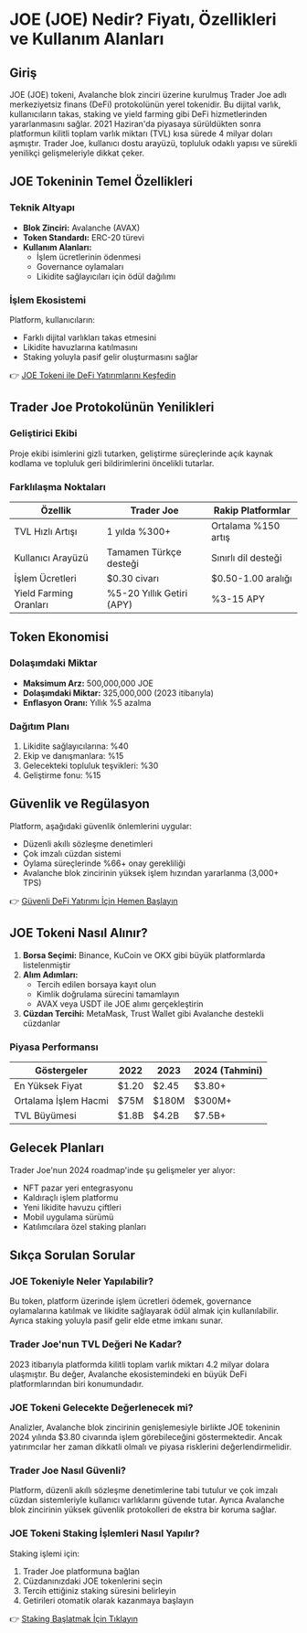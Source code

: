 # JOE (JOE) Nedir? Fiyatı, Özellikleri ve Kullanım Alanları

## Giriş
JOE (JOE) tokeni, Avalanche blok zinciri üzerine kurulmuş Trader Joe adlı merkeziyetsiz finans (DeFi) protokolünün yerel tokenidir. Bu dijital varlık, kullanıcıların takas, staking ve yield farming gibi DeFi hizmetlerinden yararlanmasını sağlar. 2021 Haziran'da piyasaya sürüldükten sonra platformun kilitli toplam varlık miktarı (TVL) kısa sürede 4 milyar doları aşmıştır. Trader Joe, kullanıcı dostu arayüzü, topluluk odaklı yapısı ve sürekli yenilikçi gelişmeleriyle dikkat çeker.

## JOE Tokeninin Temel Özellikleri
### Teknik Altyapı
- **Blok Zinciri:** Avalanche (AVAX)
- **Token Standardı:** ERC-20 türevi
- **Kullanım Alanları:** 
  - İşlem ücretlerinin ödenmesi
  - Governance oylamaları
  - Likidite sağlayıcıları için ödül dağılımı

### İşlem Ekosistemi
Platform, kullanıcıların:
- Farklı dijital varlıkları takas etmesini
- Likidite havuzlarına katılmasını
- Staking yoluyla pasif gelir oluşturmasını sağlar

👉 [JOE Tokeni ile DeFi Yatırımlarını Keşfedin](https://bit.ly/okx_welcome)

## Trader Joe Protokolünün Yenilikleri
### Geliştirici Ekibi
Proje ekibi isimlerini gizli tutarken, geliştirme süreçlerinde açık kaynak kodlama ve topluluk geri bildirimlerini öncelikli tutarlar.

### Farklılaşma Noktaları
| Özellik                | Trader Joe                     | Rakip Platformlar          |
|------------------------|--------------------------------|----------------------------|
| TVL Hızlı Artışı       | 1 yılda %300+                  | Ortalama %150 artış        |
| Kullanıcı Arayüzü      | Tamamen Türkçe desteği        | Sınırlı dil desteği        |
| İşlem Ücretleri        | $0.30 civarı                   | $0.50-1.00 aralığı        |
| Yield Farming Oranları | %5-20 Yıllık Getiri (APY)     | %3-15 APY                  |

## Token Ekonomisi
### Dolaşımdaki Miktar
- **Maksimum Arz:** 500,000,000 JOE
- **Dolaşımdaki Miktar:** 325,000,000 (2023 itibarıyla)
- **Enflasyon Oranı:** Yıllık %5 azalma

### Dağıtım Planı
1. Likidite sağlayıcılarına: %40
2. Ekip ve danışmanlara: %15
3. Gelecekteki topluluk teşvikleri: %30
4. Geliştirme fonu: %15

## Güvenlik ve Regülasyon
Platform, aşağıdaki güvenlik önlemlerini uygular:
- Düzenli akıllı sözleşme denetimleri
- Çok imzalı cüzdan sistemi
- Oylama süreçlerinde %66+ onay gerekliliği
- Avalanche blok zincirinin yüksek işlem hızından yararlanma (3,000+ TPS)

👉 [Güvenli DeFi Yatırımı İçin Hemen Başlayın](https://bit.ly/okx_welcome)

## JOE Tokeni Nasıl Alınır?
1. **Borsa Seçimi:** Binance, KuCoin ve OKX gibi büyük platformlarda listelenmiştir
2. **Alım Adımları:**
   - Tercih edilen borsaya kayıt olun
   - Kimlik doğrulama sürecini tamamlayın
   - AVAX veya USDT ile JOE alımı gerçekleştirin
3. **Cüzdan Tercihi:** MetaMask, Trust Wallet gibi Avalanche destekli cüzdanlar

### Piyasa Performansı
| Göstergeler          | 2022 | 2023 | 2024 (Tahmini) |
|----------------------|------|------|----------------|
| En Yüksek Fiyat      | $1.20| $2.45| $3.80+         |
| Ortalama İşlem Hacmi| $75M | $180M| $300M+         |
| TVL Büyümesi         | $1.8B| $4.2B| $7.5B+         |

## Gelecek Planları
Trader Joe'nun 2024 roadmap'inde şu gelişmeler yer alıyor:
- NFT pazar yeri entegrasyonu
- Kaldıraçlı işlem platformu
- Yeni likidite havuzu çiftleri
- Mobil uygulama sürümü
- Katılımcılara özel staking planları

## Sıkça Sorulan Sorular

### JOE Tokeniyle Neler Yapılabilir?
Bu token, platform üzerinde işlem ücretleri ödemek, governance oylamalarına katılmak ve likidite sağlayarak ödül almak için kullanılabilir. Ayrıca staking yoluyla pasif gelir elde etme imkanı sunar.

### Trader Joe'nun TVL Değeri Ne Kadar?
2023 itibarıyla platformda kilitli toplam varlık miktarı 4.2 milyar dolara ulaşmıştır. Bu değer, Avalanche ekosistemindeki en büyük DeFi platformlarından biri konumundadır.

### JOE Tokeni Gelecekte Değerlenecek mi?
Analizler, Avalanche blok zincirinin genişlemesiyle birlikte JOE tokeninin 2024 yılında $3.80 civarında işlem görebileceğini göstermektedir. Ancak yatırımcılar her zaman dikkatli olmalı ve piyasa risklerini değerlendirmelidir.

### Trader Joe Nasıl Güvenli?
Platform, düzenli akıllı sözleşme denetimlerine tabi tutulur ve çok imzalı cüzdan sistemleriyle kullanıcı varlıklarını güvende tutar. Ayrıca Avalanche blok zincirinin yüksek güvenlik protokolleri de ekstra bir koruma sağlar.

### JOE Tokeni Staking İşlemleri Nasıl Yapılır?
Staking işlemi için:
1. Trader Joe platformuna bağlan
2. Cüzdanınızdaki JOE tokenlerini seçin
3. Tercih ettiğiniz staking süresini belirleyin
4. Getirileri otomatik olarak kazanmaya başlayın

👉 [Staking Başlatmak İçin Tıklayın](https://bit.ly/okx_welcome)